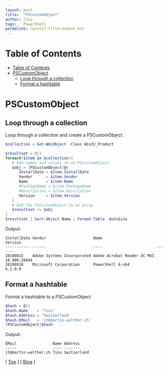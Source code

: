 ```yaml
---
layout: post
title:  "PSCustomObject"
author: Tinu
tags:   PowerShell
permalink: /posts/:title:output_ext
---
```


# Table of Contents

- [Table of Contents](#table-of-contents)
- [PSCustomObject](#pscustomobject)
  - [Loop through a collection](#loop-through-a-collection)
  - [Format a hashtable](#format-a-hashtable)

# PSCustomObject

## Loop through a collection

Loop through a collection and create a PSCustomObject.

````powershell
$collection = Get-WmiObject -Class Win32_Product

$resultset = @()
foreach($item in $collection){
   # Add names and values to an PSCustomObject
   $obj = [PSCustomObject]@{
      InstallDate = $item.InstallDate
      Vendor      = $item.Vendor
      Name        = $item.Name
      #PackageName = $item.PackageName
      #Description = $item.Description
      Version     = $item.Version
   }
   # Add the PSCustomObject to an array
   $resultset += $obj
}
$resultset | Sort-Object Name | Format-Table -AutoSize
````

Output:

````text
InstallDate Vendor                     Name                        Version
----------- ------                     ----                        -------
20180822    Adobe Systems Incorporated Adobe Acrobat Reader DC MUI 18.009.20044
20180918    Microsoft Corporation      PowerShell 6-x64            6.1.0.0
````

## Format a hashtable

Format a hashtable to a PSCustomObject

````powershell
$hash = @{}
$hash.Name    = 'Tinu'
$hash.Address = 'Switzerland'
$hash.EMail   = 'it@martin-walther.ch'
[PSCustomObject]$hash
````

Output:

````text
EMail                Name Address
-----                ---- -------
it@martin-walther.ch Tinu Switzerland
````

[ [Top](#table-of-contents) ] [ [Blog](../devops.html) ]